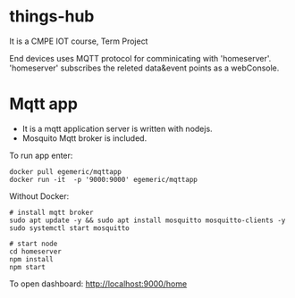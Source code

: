 # things-hub

It is a
CMPE IOT course, Term Project

End devices uses MQTT protocol for comminicating with 'homeserver'.  
'homeserver' subscribes the releted data&event points as a webConsole.

# Mqtt app
 

- It is a mqtt application server is written with nodejs. 
- Mosquito Mqtt broker is included.


To run app enter:
```
docker pull egemeric/mqttapp
docker run -it  -p '9000:9000' egemeric/mqttapp
```

Without Docker:  

```
# install mqtt broker
sudo apt update -y && sudo apt install mosquitto mosquitto-clients -y
sudo systemctl start mosquitto

# start node
cd homeserver
npm install
npm start 
```
To open dashboard: [http://localhost:9000/home](http://localhost:9000/home)
